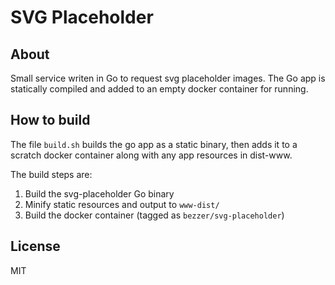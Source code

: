 # SVG Placeholder

## About
Small service writen in Go to request svg placeholder images. The Go app is statically compiled and added to an empty docker container for running.

## How to build
The file `build.sh` builds the go app as a static binary, then adds it to a scratch docker container along with any app resources in dist-www.

The build steps are:
1. Build the svg-placeholder Go binary
2. Minify static resources and output to `www-dist/`
3. Build the docker container (tagged as `bezzer/svg-placeholder`) 

## License
MIT
